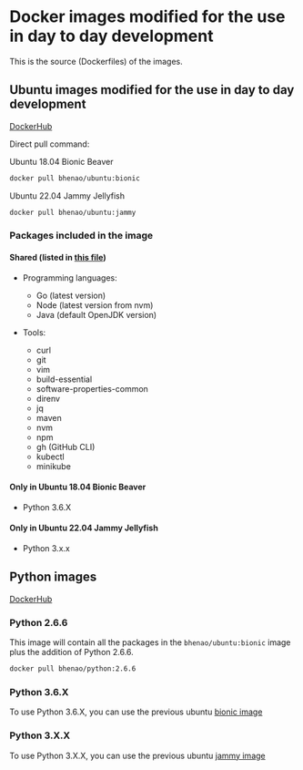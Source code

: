 # Docker images modified for the use in day to day development

This is the source (Dockerfiles) of the images.

## Ubuntu images modified for the use in day to day development

[DockerHub](https://hub.docker.com/r/bhenao/ubuntu/tags)

Direct pull command:

Ubuntu 18.04 Bionic Beaver

```bash
docker pull bhenao/ubuntu:bionic
```

Ubuntu 22.04 Jammy Jellyfish

```bash
docker pull bhenao/ubuntu:jammy
```

### Packages included in the image

#### Shared (listed in [this file](./packages))

* Programming languages:
    * Go (latest version)
    * Node (latest version from nvm)
    * Java (default OpenJDK version)

* Tools:
    * curl
    * git
    * vim
    * build-essential
    * software-properties-common
    * direnv
    * jq
    * maven
    * nvm
    * npm
    * gh (GitHub CLI)
    * kubectl
    * minikube

#### Only in Ubuntu 18.04 Bionic Beaver

* Python 3.6.X

#### Only in Ubuntu 22.04 Jammy Jellyfish

* Python 3.x.x

## Python images

[DockerHub](https://hub.docker.com/r/bhenao/python/tags)

### Python 2.6.6

This image will contain all the packages in the `bhenao/ubuntu:bionic` image plus the addition of Python 2.6.6.

```bash
docker pull bhenao/python:2.6.6
```

### Python 3.6.X

To use Python 3.6.X, you can use the previous
ubuntu [bionic image](#ubuntu-images-modified-for-the-use-in-day-to-day-development)

### Python 3.X.X

To use Python 3.X.X, you can use the previous
ubuntu [jammy image](#ubuntu-images-modified-for-the-use-in-day-to-day-development)